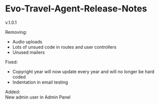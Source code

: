 # Evo-Travel-Agent-Release-Notes
v.1.0.1

Removing: <br>
- Audio uploads 
- Lots of unsued code in routes and user controllers
- Unused mailers 

Fixed: <br>
- Copyright year will now update every year and will no longer be hard coded 
- Indentation in email testing

Added: <br>
New admin user in Admin Panel
